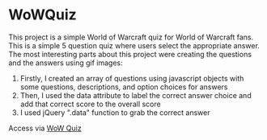 WoWQuiz
=======

This project is a simple World of Warcraft quiz for World of Warcraft fans. This is a simple 5 question quiz where users select the appropriate answer.
The most interesting parts about this project were creating the questions and the answers using gif images:

1) Firstly, I created an array of questions using javascript objects with some questions, descriptions, and option choices for answers
2) Then, I used the data attribute to label the correct answer choice and add that correct score to the overall score
3) I used jQuery ".data" function to grab the correct answer

Access via <a href="http://vindicus.github.io/WoWQuiz/">WoW Quiz</a>
